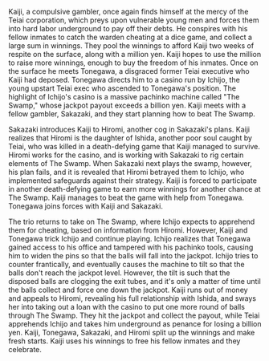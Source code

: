<!-- Kaiji 2 -->

Kaiji, a compulsive gambler, once again finds himself at the mercy of the Teiai corporation, which preys upon vulnerable young men and forces them into hard labor underground to pay off their debts. He conspires with his fellow inmates to catch the warden cheating at a dice game, and collect a large sum in winnings. They pool the winnings to afford Kaiji two weeks of respite on the surface, along with a million yen. Kaiji hopes to use the million to raise more winnings, enough to buy the freedom of his inmates. Once on the surface he meets Tonegawa, a disgraced former Teiai executive who Kaiji had deposed. Tonegawa directs him to a casino run by Ichijo, the young upstart Teiai exec who ascended to Tonegawa's position. The highlight of Ichijo's casino is a massive pachinko machine called "The Swamp," whose jackpot payout exceeds a billion yen. Kaiji meets with a fellow gambler, Sakazaki, and they start planning how to beat The Swamp.

Sakazaki introduces Kaiji to Hiromi, another cog in Sakazaki's plans. Kaiji realizes that Hiromi is the daughter of Ishida, another poor soul caught by Teiai, who was killed in a death-defying game that Kaiji managed to survive. Hiromi works for the casino, and is working with Sakazaki to rig certain elements of The Swamp. When Sakazaki next plays the swamp, however, his plan fails, and it is revealed that Hiromi betrayed them to Ichijo, who implemented safeguards against their strategy. Kaiji is forced to participate in another death-defying game to earn more winnings for another chance at The Swamp. Kaiji manages to beat the game with help from Tonegawa. Tonegawa joins forces with Kaiji and Sakazaki.

The trio returns to take on The Swamp, where Ichijo expects to apprehend them for cheating, based on information from Hiromi. However, Kaiji and Tonegawa trick Ichijo and continue playing. Ichijo realizes that Tonegawa gained access to his office and tampered with his pachinko tools, causing him to widen the pins so that the balls will fall into the jackpot. Ichijo tries to counter frantically, and eventually causes the machine to tilt so that the balls don't reach the jackpot level. However, the tilt is such that the disposed balls are clogging the exit tubes, and it's only a matter of time until the balls collect and force one down the jackpot. Kaiji runs out of money and appeals to Hiromi, revealing his full relationship with Ishida, and sways her into taking out a loan with the casino to put one more round of balls through The Swamp. They hit the jackpot and collect the payout, while Teiai apprehends Ichijo and takes him underground as penance for losing a billion yen. Kaiji, Tonegawa, Sakazaki, and Hiromi split up the winnings and make fresh starts. Kaiji uses his winnings to free his fellow inmates and they celebrate.